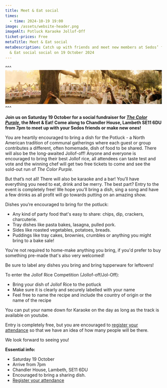 ```yaml
---
title: Meet & Eat social
times:
  - time: 2024-10-19 19:00
image: /assets/website-header.png
imageAlt: Potluck Karaoke Jollof-Off
ticket-prices: Free
metaTitle: Meet & Eat social
metaDescription: Catch up with friends and meet new members at Sedos’ free Meet
  & Eat social social on 19 October 2024
---
```

^^^
![Sedos Meet & Eat social](/assets/website-header.png)
^^^ 

**Join us on Saturday 19 October for a social fundraiser for *[The Color Purple](https://www.sedos.co.uk/shows/2024-the-color-purple)*, the Meet & Eat! Come along to Chandler House, Lambeth SE11 6DU from 7pm to meet up with your Sedos friends or make new ones!** 

You are heartily encouraged to bring a dish for the Potluck - a North American tradition of communal gatherings where each guest or group contributes a different, often homemade, dish of food to be shared. There will also be the long-awaited Jollof-off! Anyone and everyone is encouraged to bring their best Jollof rice, all attendees can taste test and vote and the winning chef will get two free tickets to come and see the sold-out run of *The Color Purple.*

But that’s not all! There will also be karaoke and a bar! You’ll have everything you need to eat, drink and be merry. The best part? Entry to the event is completely free! We hope you’ll bring a dish, sing a song and have a few drinks as all profit will go towards putting on an amazing show.

Dishes you’re encouraged to bring for the potluck: 

* Any kind of party food that's easy to share: chips, dip, crackers, charcuterie.  
* Tray dishes like pasta bakes, lasagna, pulled pork.
* Sides like roasted vegetables, potatoes, breads. 
* Puddings like tray cakes, brownies, crumbles or anything you might bring to a bake sale! 

You're not required to home-make anything you bring, if you'd prefer to buy something pre-made that's also very welcomed!

Be sure to label any dishes you bring and bring tupperware for leftovers! 

To enter the Jollof Rice Competition (Jollof-off/Jol-Off): 

* Bring your dish of Jollof Rice to the potluck
* Make sure it is clearly and securely labelled with your name 
* Feel free to name the recipe and include the country of origin or the name of the recipe

You can put your name down for Karaoke on the day as long as the track is available on youtube. 

Entry is completely free, but you are encouraged to [register your attendance](https://sedos.ticketsolve.com/ticketbooth/shows/1173659478) so that we have an idea of how many people will be there. 

We look forward to seeing you!

**Essential info:**

* Saturday 19 October 
* Arrive from 7pm
* Chandler House, Lambeth, SE11 6DU
* Encouraged to bring a sharing dish. 
* [Register your attendance](https://sedos.ticketsolve.com/ticketbooth/shows/1173659478)